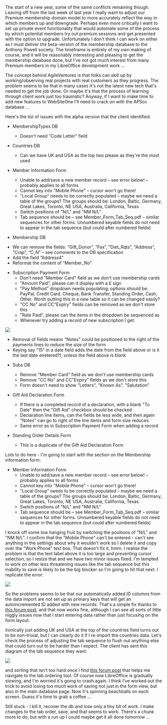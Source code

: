 The start of a new year, some of the same conflicts remaining though.  Leaving off from the last week of last year I really want to adjust our Premium membership domain model to more accurately reflect the way in which members up and downgrade.  Perhaps even more critically I want to set up private event functionality that would automate some of the process by which potential members try out premium sessions and get presented with the option to upgrade.  Unfortunately I don't think I can work on either as I must deliver the beta-version of the membership database to the Anthony Powell society.  The timeframe is entirely of my own making of course, and it will be reasonably interesting and pleasing to get the membership database done, but I've not got much interest from many Premium members in my LibreOffice development work ...

The concept behind AgileVentures is that folks can skill up by working/observing real projects with real customers as they progress.  The problem seems to be that in many cases it's not the latest new tech that's needed to get the job done.  Or maybe it's that the process of learning through client work just too traumatic?  Anyway, if I want to make time to add new features to WebSiteOne I'll need to crack on with the APSoc database ...

Here's the list of issues with the alpha version that the client identified:

* MembershipTypes DB
  - Doesn't need "Code Letter" field

* Countries DB
  - Can we have UK and USA as the top two please as they're the most used

* Member Information Form
  - Unable to add/save a new member record – see error below! – probably applies to all forms
  - Cannot key into "Mobile Phone" – cursor won't go there!
  - "Local Group" needs to be correctly populated – maybe we need a table of the groups?  The groups should be: London, Baltic, Germany, Great Lakes, Toronto, NE USA, Australia, California, Texas
  - Switch positions of "N/L" and "NM N/L"
  - Tab sequence should be – see Member_Form_Tab_Seq.pdf – similar sequences for other forms.  Unnumbered keyable fields do not need to appear in the tab sequence (but could after numbered fields)

* Membership DB
 - We can remove the fields: “Gift_Donor”, “Fax”, “Diet_Rqts”, “Address”, “Crap”, “C_N” – see comments to the DB specification
 - Add the field “Address4”
 - Reformat the content of “Member_No” 

* Subscription Payment Form
  - Don't need "Member Card" field as we don't use membership cards
  - "Amount Paid", please can it display with a £ sign
  - "Pay Method" dropdown needs populating; options should be: PayPal, Credit Card, Cheque, Bank Transfer, Standing Order, Cash, Other.  Worth putting this in a new table so it can be changed easily?
  - "CC No" and CC"Expiry" fields can be removed as we don't store this
  - "Rate Paid", please can the items in the dropdown be sequenced as
  - Whenever try adding a record of new subscription I get:

![](https://dl.dropbox.com/s/fleeiuezj046z4b/image003.jpg?dl=0)

  - Removal of fields means "Notes" could be positioned to the right of the payments lines to reduce the size of the form
  - Keying say "15" in a date field adds the date from the field above or is it the last date enetered?), unless the field above is blank

* Subs DB
  - Remove "Member Card" field as we don't use membership cards
  - Remove "CC No" and CC"Expiry" fields as we don't store this
  - Form doesn't need to show "Letters", "Known As", "Salutation"

* Gift Aid Declaration Form

  - If there is a completed record of a declaration, with a blank "To Date" then the "Gift Aid" checkbox should be checked
  - Declaration line items, can the fields be less wide, and then again "Notes" can go to right of the line items and form size reduces
  - Same error as in Subscription Payment Form when adding a record

* Standing Order Details Form
  - This is a duplicate of the Gift Aid Declaration Form
  
  
Lots to do here - I'm going to start with the section on the Membership information form:

* Member Information Form
  - Unable to add/save a new member record – see error below! – probably applies to all forms
  - Cannot key into "Mobile Phone" – cursor won't go there!
  - "Local Group" needs to be correctly populated – maybe we need a table of the groups?  The groups should be: London, Baltic, Germany, Great Lakes, Toronto, NE USA, Australia, California, Texas
  - Switch positions of "N/L" and "NM N/L"
  - Tab sequence should be – see Member_Form_Tab_Seq.pdf – similar sequences for other forms.  Unnumbered keyable fields do not need to appear in the tab sequence (but could after numbered fields)

I knock off some low hanging fruit by switching the positions of "N/L" and "NM N/L".  I confirm that the "Mobile Phone" can't be entered - can't see anything in the settings about why it wouldn't work so I delete it and copy over the "Work Phone" text box.  That doesn't fix it, hmm.  I realise the problem is that the text label above it is too large and preventing cursor selection, so I resize that and we have two minor issues fixed.  I'm tempted to work on other less threatening issues like the tab sequence but this inability to save is likely to be the big blocker so I'm going to hit that next.  I replicate the error:

![](https://dl.dropbox.com/s/yi6szspyshvrmgl/Screenshot%202018-01-02%2010.29.22.png?dl=0)

So the problems seems to be that our automatically added ID columns from the data import are not set up as primary keys that will get an autoincremented ID added with new records.  That's a simple fix thanks to [this forum post](https://forum.openoffice.org/en/forum/viewtopic.php?f=61&t=64324), and that now works fine, although I can see all sorts of little niggly issues now that I start entering data rather than just focusing on the form layout.

Ironically just adding UK and USA at the top of the countries field turns out to be non-trivial, but I can clearly do it if I re-import the countries data.  Let's check the process of adjusting the tab sequence to flush out anything else that could turn out to be harder than I expect.  The client has sent this diagram of the tab sequence they want:

![](https://dl.dropbox.com/s/gw06wl2inhioh69/Screenshot%202018-01-02%2010.50.01.png?dl=0)

and sorting that isn't too hard once I find [this forum post](https://forum.openoffice.org/en/forum/viewtopic.php?f=39&t=9484) that helps me navigate to the tab ordering tool.  Of course now LibreOffice is gradually slowing, and I'm worried it's going to crash again.   I think I've worked out the trick to avoid losing too much work of saving not just in the form view, but also in the main database page.  Now it's spinning beachballs on each screen.  Guess it's time to grab a coffee ...

Still stuck - I kill it, recover the db and lose only a tiny bit of work.  I make changes to the tab order, save, and that seems to work.  There's a chunk more to do, but with a run up I could maybe get it all done tomorrow ...
  
  
  
